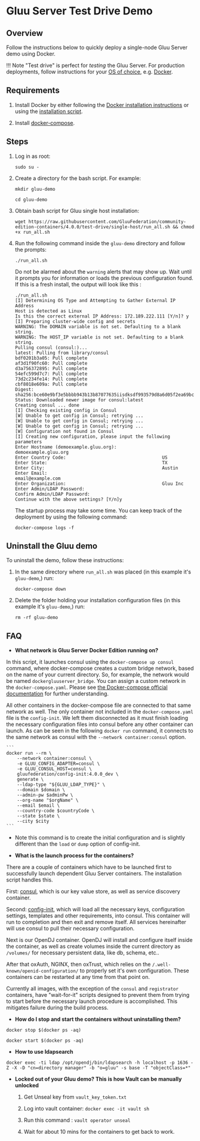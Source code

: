 # Gluu Server Test Drive Demo

## Overview

Follow the instructions below to quickly deploy a single-node Gluu Server demo using Docker. 

!!! Note
    "Test drive" is perfect for *testing* the Gluu Server. For production deployments, follow instructions for your [OS of choice](./index.md#supported-operating-systems), e.g. [Docker](./install-docker.md).  

## Requirements

1. Install Docker by either following the [Docker installation instructions](https://docs.docker.com/install/linux/docker-ce/ubuntu/#install-using-the-repository) or using the [installation script](https://docs.docker.com/install/linux/docker-ce/ubuntu/#install-using-the-convenience-script).

1.  Install [docker-compose](https://docs.docker.com/compose/install/#install-compose).

## Steps

1. Log in as root:

    ```
    sudo su -
    ```

1. Create a directory for the bash script. For example:

    ```
    mkdir gluu-demo
    ```
    
    ```
    cd gluu-demo
    ```

1.  Obtain bash script for Gluu single host installation:

    ```
    wget https://raw.githubusercontent.com/GluuFederation/community-edition-containers/4.0.0/test-drive/single-host/run_all.sh && chmod +x run_all.sh
    ```
    
1.  Run the following command inside the `gluu-demo` directory and follow the prompts:

    ```
    ./run_all.sh
    ```
    
    Do not be alarmed about the `warning` alerts that may show up. Wait until it prompts you for information or loads the previous configuration found. If this is a fresh install, the output will look like this :

        ./run_all.sh
        [I] Determining OS Type and Attempting to Gather External IP Address
        Host is detected as Linux
        Is this the correct external IP Address: 172.189.222.111 [Y/n]? y
        [I] Preparing cluster-wide config and secrets
        WARNING: The DOMAIN variable is not set. Defaulting to a blank string.
        WARNING: The HOST_IP variable is not set. Defaulting to a blank string.
        Pulling consul (consul:)...
        latest: Pulling from library/consul
        bdf0201b3a05: Pull complete
        af3d1f90fc60: Pull complete
        d3a756372895: Pull complete
        54efc599d7c7: Pull complete
        73d2c234fe14: Pull complete
        cbf8018e609a: Pull complete
        Digest: sha256:bce60e9bf3e5bbbb943b13b87077635iisdksdf993579d8a6d05f2ea69bccd
        Status: Downloaded newer image for consul:latest
        Creating consul ... done
        [I] Checking existing config in Consul
        [W] Unable to get config in Consul; retrying ...
        [W] Unable to get config in Consul; retrying ...
        [W] Unable to get config in Consul; retrying ...
        [W] Configuration not found in Consul
        [I] Creating new configuration, please input the following parameters
        Enter Hostname (demoexample.gluu.org):                 demoexample.gluu.org
        Enter Country Code:                                    US
        Enter State:                                           TX
        Enter City:                                            Austin
        Enter Email:                                           email@example.com
        Enter Organization:                                    Gluu Inc
        Enter Admin/LDAP Password:
        Confirm Admin/LDAP Password:
        Continue with the above settings? [Y/n]y


    The startup process may take some time. You can keep track of the deployment by using the following command:
    
    ```
    docker-compose logs -f
    ```
    
## Uninstall the Gluu demo

To uninstall the demo, follow these instructions: 

1. In the same directory where `run_all.sh` was placed (in this example it's `gluu-demo`,) run:
    
    ```
    docker-compose down
    ```
    
2. Delete the folder holding your installation configuration files (in this example it's `gluu-demo`,) run:
    
    ```
    rm -rf gluu-demo
    ```
    
## FAQ

- **What network is Gluu Server Docker Edition running on?**

In this script, it launches consul using the `docker-compose up consul` command, where docker-compose creates a custom bridge network, based on the name of your current directory. So, for example, the network would be named `dockergluuserver_bridge`. You can assign a custom network in the `docker-compose.yaml`. Please see [the Docker-compose official documentation](https://docs.docker.com/compose/networking/#specify-custom-networks) for further understanding.

All other containers in the docker-compose file are connected to that same network as well. The only container not included in the `docker-compose.yaml` file is the `config-init`. We left them disconnected as it must finish loading the necessary configuration files into consul before any other container can launch. As can be seen in the following `docker run` command, it connects to the same network as consul with the `--network container:consul` option.

    ```
    docker run --rm \
        --network container:consul \
        -e GLUU_CONFIG_ADAPTER=consul \
        -e GLUU_CONSUL_HOST=consul \
        gluufederation/config-init:4.0.0_dev \
        generate \
        --ldap-type "${GLUU_LDAP_TYPE}" \
        --domain $domain \
        --admin-pw $adminPw \
        --org-name "$orgName" \
        --email $email \
        --country-code $countryCode \
        --state $state \
        --city $city
    ```
    
- Note this command is to create the initial configuration and is slightly different than the `load` or `dump` option of config-init.

- **What is the launch process for the containers?**

There are a couple of containers which have to be launched first to successfully launch dependent Gluu Server containers. The installation script handles this.

First: [consul](https://www.consul.io/), which is our key value store, as well as service discovery container.

Second: [config-init](https://github.com/GluuFederation/docker-config-init/tree/4.0.0), which will load all the necessary keys, configuration settings, templates and other requirements, into consul. This container will run to completion and then exit and remove itself. All services hereinafter will use consul to pull their necessary configuration.

Next is our OpenDJ container. OpenDJ will install and configure itself inside the container, as well as create volumes inside the current directory as `/volumes/` for necessary persistent data, like db, schema, etc..

After that oxAuth, NGINX, then oxTrust, which relies on the `/.well-known/openid-configuration/` to properly set it's own configuration. These containers can be restarted at any time from that point on.

Currently all images, with the exception of the `consul` and `registrator` containers, have "wait-for-it" scripts designed to prevent them from trying to start before the necessary launch procedure is accomplished. This mitigates failure during the build process.

- **How do I stop and start the containers without uninstalling them?**

```
docker stop $(docker ps -aq)
```

```
docker start $(docker ps -aq)
```

- **How to use ldapsearch**

```
docker exec -ti ldap /opt/opendj/bin/ldapsearch -h localhost -p 1636 -Z -X -D "cn=directory manager" -b "o=gluu" -s base -T "objectClass=*"
```

- **Locked out of your Gluu demo? This is how Vault can be manually unlocked**

   1. Get Unseal key from `vault_key_token.txt`
   
   1. Log into vault container: `docker exec -it vault sh`
   
   1. Run this command : `vault operator unseal`
   
   1. Wait for about 10 mins for the containers to get back to work. 
